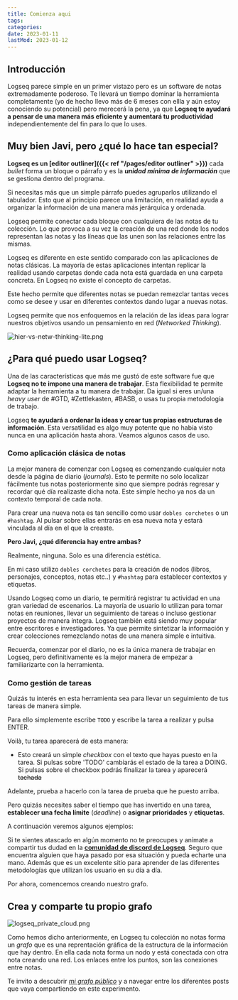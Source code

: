 ```yaml
---
title: Comienza aqui
tags:
categories:
date: 2023-01-11
lastMod: 2023-01-12
---
```

## Introducción
Logseq parece simple en un primer vistazo pero es un software de notas extremadamente poderoso.
Te llevará un tiempo dominar la herramienta completamente (yo de hecho llevo más de 6 meses con ellla y aún estoy conociendo su potencial) pero merecerá la pena, ya que **Logseq te ayudará a pensar de una manera más eficiente y aumentará tu productividad** independientemente del fin para lo que lo uses.



## Muy bien Javi, pero ¿qué lo hace tan especial?
**Logseq es un [editor outliner]({{< ref "/pages/editor outliner" >}})** cada *bullet* forma un bloque o párrafo y es la ***unidad mínima de información*** que se gestiona dentro del programa.

Si necesitas más que un simple párrafo puedes agruparlos utilizando el tabulador. Esto que al principio parece una limitación, en realidad ayuda a organizar la información de una manera más jerárquica y ordenada.

Logseq permite conectar cada bloque con cualquiera de las notas de tu colección. Lo que provoca a su vez la creación de una red donde los nodos representan las notas y las líneas que las unen son las relaciones entre las mismas.

Logseq es diferente en este sentido comparado con las aplicaciones de notas clásicas. La mayoría de estas aplicaciones intentan replicar la realidad usando carpetas donde cada nota está guardada en una carpeta concreta. En Logseq no existe el concepto de carpetas.

Este hecho permite que diferentes notas se puedan remezclar tantas veces como se desee y usar en diferentes contextos dando lugar a nuevas notas. 

Logseq permite que nos enfoquemos en la relación de las ideas para lograr nuestros objetivos usando un pensamiento en red (_Networked Thinking_).

![](https://docs.logseq.com/assets/hier-vs-netw-thinking-lite_1642527691339_0.png "hier-vs-netw-thinking-lite.png")

## ¿Para qué puedo usar Logseq?
Una de las características que más me gustó de este software fue que **Logseq no te impone una manera de trabajar**. Esta flexibilidad te permite adaptar la herramienta a tu manera de trabajar. Da igual si eres un/una _heavy user_ de #GTD, #Zettlekasten, #BASB, o usas tu propia metodología de trabajo. 

Logseq **te ayudará a ordenar la ideas y crear tus propias estructuras de información**. 
Esta versatilidad es algo muy potente que no había visto nunca en una aplicación hasta ahora. 
Veamos algunos casos de uso.

### Como aplicación clásica de notas

La mejor manera de comenzar con Logseq es comenzando cualquier nota desde la página de diario (_journals_). Esto te permite no solo localizar fácilmente tus notas posteriormente sino que siempre podrás regresar y recordar qué día realizaste dicha nota. Este simple hecho ya nos da un contexto temporal de cada nota.

Para crear una nueva nota es tan sencillo como usar `dobles corchetes` o un `#hashtag`. 
Al pulsar sobre ellas entrarás en esa nueva nota y estará vinculada al día en el que la creaste.

**Pero Javi, ¿qué diferencia hay entre ambas?**

Realmente, ninguna. Solo es una diferencia estética. 

En mi caso utilizo `dobles corchetes` para la creación de nodos (libros, personajes, conceptos, notas etc..) y `#hashtag` para establecer contextos y etiquetas.

Usando Logseq como un diario, te permitirá registrar tu actividad en una gran variedad de escenarios. 
La mayoría de usuario lo utilizan para tomar notas en reuniones, llevar un seguimiento de tareas o incluso gestionar proyectos de manera íntegra. Logseq también está siendo muy popular entre escritores e investigadores. Ya que permite sintetizar la información y crear colecciones remezclando notas de una manera simple e intuitiva.

Recuerda, comenzar por el diario, no es la única manera de trabajar en Logseq, pero definitivamente es la mejor manera de empezar a familiarizarte con la herramienta.



### Como gestión de tareas

Quizás tu interés en esta herramienta sea para llevar un seguimiento de tus tareas de manera simple.

Para ello simplemente escribe `TODO` y escribe la tarea a realizar y pulsa ENTER.  

Voilà, tu tarea aparecerá de esta manera:

  + Esto creará un simple _checkbox_ con el texto que hayas puesto en la tarea. 
Si pulsas sobre 'TODO' cambiarás el estado de la tarea a DOING. 
Si pulsas sobre el checkbox podrás finalizar la tarea y aparecerá ~~tachada~~

Adelante, prueba a hacerlo con la tarea de prueba que he puesto arriba.

Pero quizás necesites saber el tiempo que has invertido en una tarea, **establecer una fecha límite** (_deadline_) o **asignar prioridades** y **etiquetas**. 

A continuación veremos algunos ejemplos:

Si te sientes atascado en algún momento no te preocupes y anímate a compartir tus dudad en la  [**comunidad de discord de Logseq**](https://discord.gg/sVsJdzJghp). Seguro que encuentra alguien que haya pasado por esa situación y pueda echarte una mano. Además que es un excelente sitio para aprender de las diferentes metodologías que utilizan los usuario en su día a día.

Por ahora, comencemos creando nuestro grafo.

## Crea y comparte tu propio grafo

![logseq_private_cloud.png](/assets/logseq_private_cloud_1673449869291_0.png) 

Como hemos dicho anteriormente, en Logseq tu colección no notas forma un _grafo_ que es una reprentación gráfica de la estructura de la información que hay dentro. En ella cada nota forma un nodo y está conectada con otra nota creando una red. Los enlaces entre los puntos, son las conexiones entre notas. 

Te invito a descubrir *[mi grafo público](https://javimostoles.github.io/graph/#/graph)* y a navegar entre los diferentes posts que vaya compartiendo en este experimento.
